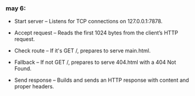 ### may 6:
- Start server – Listens for TCP connections on 127.0.0.1:7878.

- Accept request – Reads the first 1024 bytes from the client’s HTTP request.

- Check route – If it's GET /, prepares to serve main.html.

- Fallback – If not GET /, prepares to serve 404.html with a 404 Not Found.

- Send response – Builds and sends an HTTP response with content and proper headers.


